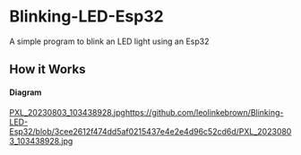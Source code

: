 # Blinking-LED-Esp32

A simple program to blink an LED light using an Esp32

## How it Works

#### Diagram

[PXL_20230803_103438928.jpg](https://github.com/leolinkebrown/Blinking-LED-Esp32/blob/3cee2612f474dd5af0215437e4e2e4d96c52cd6d/PXL_20230803_103438928.jpg)https://github.com/leolinkebrown/Blinking-LED-Esp32/blob/3cee2612f474dd5af0215437e4e2e4d96c52cd6d/PXL_20230803_103438928.jpg

